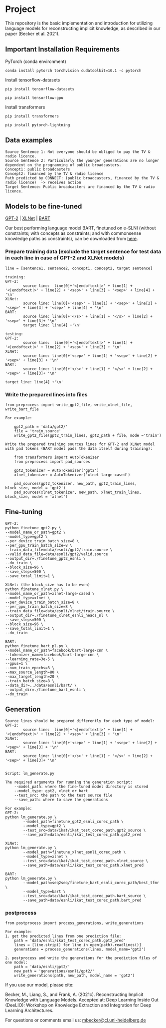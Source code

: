 

# Project
This repository is the basic implementation and introduction for utilizing language models for reconstructing implicit knowledge, as described in our paper (Becker et al. 2021).

## Important Installation Requirements
PyTorch (conda environment)

`conda install pytorch torchvision cudatoolkit=10.1 -c pytorch `

Install tensorflow-datasets

`pip install tensorflow-datasets`

`pip install tensorflow-gpu`

Install transformers

`pip install transformers`

`pip install pytorch-lightning`

## Data examples
    Source Sentence 1: Not everyone should be obliged to pay the TV & radio licence.
    Source Sentence 2: Particularly the younger generations are no longer dependent on the programming of public broadcasters.    
    Concept1: public broadcasters
    Concept2: financed by the TV & radio licence    
    Path predicted by CONNECT: (public broadcasters, financed by the TV & radio licence)  -> receives action   
    Target Sentence: Public broadcasters are financed by the TV & radio licence.


## Models to be fine-tuned
[GPT-2](https://github.com/openai/gpt-2) | [XLNet](https://github.com/zihangdai/xlnet) | [BART](https://github.com/pytorch/fairseq/tree/master/examples/bart)

Our best performing language model BART, finetuned on e-SLNI (without constraints; with concepts as constraints; and with commonsense knowledge paths as constraints), can be downloaded from [here](https://drive.google.com/drive/folders/1FBiBlB_-V-6wgfIjUN_0JUn7VsEXO117).

### Prepare training data (exclude the target sentence for test data in each line in case of GPT-2 and XLNet models)
    line = [sentence1, sentence2, concept1, concept2, target sentence]
    
    training: 
    GPT-2: 
            source line:  line[0]+'<|endoftext|>' + line[1] + '<|endoftext|>' + line[2] + '<sep>' + line[3] + '<sep>' + line[4] + '\n'
    XLNet:  
            source line: line[0]+'<sep>' + line[1] + '<sep>' + line[2] + '<sep>' + line[3] + '<sep>' + line[4] + '\n'
    BART:   
            source line: line[0]+'</s>' + line[1] + '</s>' + line[2] + '<sep>' + line[3]+ '\n'
            target line: line[4] +'\n'
    
    testing:
    GPT-2: 
            source line:  line[0]+'<|endoftext|>' + line[1] + '<|endoftext|>' + line[2] + '<sep>' + line[3] + '\n'
    XLNet:  
            source line: line[0]+'<sep>' + line[1] + '<sep>' + line[2] + '<sep>' + line[3] + '\n'
    BART:   
            source line: line[0]+'</s>' + line[1] + '</s>' + line[2] + '<sep>' + line[3]+ '\n'
    
    target line: line[4] +'\n'

### Write the prepared lines into files
    
    from preprocess import write_gpt2_file, write_xlnet_file, write_bart_file

    For example: 
        
        gpt2_path = 'data/gpt2/'
        file = 'train.source'
        write_gpt2_file(gpt2_train_lines, gpt2_path + file, mode ='train')
  
    Write the prepared training sources lines for GPT-2 and XLNet model with pad tokens (BART model pads the data itself during training): 
    
        from transformers import AutoTokenizer
        from preprocess import pad_sources
    
        gpt2_tokenizer = AutoTokenizer('gpt2')
        xlnet_tokenizer = AutoTokenizer('xlnet-large-cased')
  
        pad_sources(gpt2_tokenizer, new_path, gpt2_train_lines, block_size, model = 'gpt2')
        pad_sources(xlnet_tokenizer, new_path, xlnet_train_lines, block_size, model = 'xlnet')


## Fine-tuning
    GPT-2:
    python finetune_gpt2.py \
	--model_name_or_path=gpt2 \
	--model_type=gpt2 \
	--per_device_train_batch_size=8 \
	--per_gpu_train_batch_size=8 \
	--train_data_file=data/esnli/gpt2/train.source \
    --valid_data_file=data/esnli/gpt2/valid.source
	--output_dir=./finetune_gpt2_esnli \
	--do_train \
	--block_size=96 \
	--save_steps=500 \
	--save_total_limit=1 \

    XLNet: (the block_size has to be even)
    python finetune_xlnet.py \
	--model_name_or_path=xlnet-large-cased \
	--model_type=xlnet \
	--per_device_train_batch_size=8 \
	--per_gpu_train_batch_size=8 \
	--train_data_file=data/esnli/xlnet/train.source \
	--output_dir=./finetune_xlnet_esnli_heads_nl \
	--save_steps=500 \
	--block_size=96 \
	--save_total_limit=1 \
	--do_train
    
    BART: 
    python finetune_bart_pl.py \
	--model_name_or_path=facebook/bart-large-cnn \
	--tokenizer_name=facebook/bart-large-cnn \
	--learning_rate=3e-5 \
	--gpus=1 \
	--num_train_epochs=3 \
	--max_source_length=80 \
	--max_target_length=20 \
	--train_batch_size=8 \
	--data_dir=../data/esnli/bart/ \
	--output_dir=./finetune_bart_esnli \
	--do_train

## Generation
    Source lines should be prepared differently for each type of model:
    GPT-2: 
            source line:  line[0]+'<|endoftext|>' + line[1] + '<|endoftext|>' + line[2] + '<sep>' + line[3] + '\n'
    XLNet:  
            source line: line[0]+'<sep>' + line[1] + '<sep>' + line[2] + '<sep>' + line[3] + '\n'
    BART:   
            source line: line[0]+'</s>' + line[1] + '</s>' + line[2] + '<sep>' + line[3]+ '\n'


    Script: lm_generate.py

    The required arguments for running the generation script: 
        --model_path: where the fine-tuned model directory is stored
        --model_type: gpt2, xlnet or bart
        --test_src: the path to the test source file
        --save_path: where to save the generations

    For example:
    GPT-2:
    python lm_generate.py \
	        --model_path=finetune_gpt2_esnli_corec_path \
	        --model_type=gpt2 \
	        --test_src=data/ikat/ikat_test_corec_path.gpt2_source \
	        --save_path=data/esnli/ikat_test_corec_path.gpt2_pred
    
    XLNet:
    python lm_generate.py \
            --model_path=finetune_xlnet_esnli_corec_path \
            --model_type=xlnet \
	        --test_src=data/ikat/ikat_test_corec_path.xlnet_source \
	        --save_path=data/esnli/ikat_test_corec_path.xlnet_pred

    BART:
    python lm_generate.py \
	        --model_path=seq2seq/finetune_bart_esnli_corec_path/best_tfmr \
	        --model_type=bart \
	        --test_src=data/ikat/ikat_test_corec_path.bart_source \
	        --save_path=data/esnli/ikat_test_corec_path.bart_pred

### postprocess
    from postprocess import process_generations, write_generations
    
    For example:
    1. get the predicted lines from one prediction file: 
        path = 'data/esnli/ikat_test_corec_path.gpt2_pred'
        lines = [line.strip() for line in open(path).readlines()]
        generations = process_generations(lines, model_name='gpt2')

    2. postprocess and write the generations for the prediction files of one model:
        path = 'data/esnli/gpt2/'
        new_path = 'generations/esnli/gpt2/'
        write_generations(path, new_path, model_name = 'gpt2')
        

If you use our model, please cite:

Becker, M., Liang, S., and Frank, A. (2021c). Reconstructing Implicit Knowledge with Language Models. Accepted at: Deep Learning Inside Out (DeeLIO): Workshop on Knowledge Extraction and Integration for Deep Learning Architectures.

For questions or comments email us: mbecker@cl.uni-heidelberg.de










     

